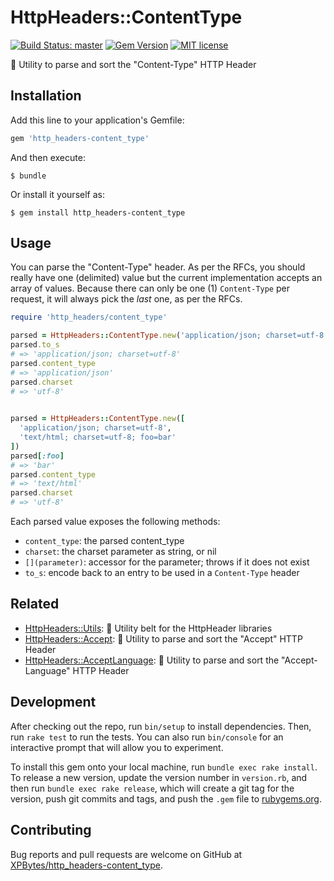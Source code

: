 # HttpHeaders::ContentType

[![Build Status: master](https://travis-ci.com/XPBytes/http_headers-content_type.svg)](https://travis-ci.com/XPBytes/http_headers-content_type)
[![Gem Version](https://badge.fury.io/rb/http_headers-content_type.svg)](https://badge.fury.io/rb/http_headers-content_type)
[![MIT license](http://img.shields.io/badge/license-MIT-brightgreen.svg)](http://opensource.org/licenses/MIT)

:nut_and_bolt: Utility to parse and sort the "Content-Type" HTTP Header

## Installation

Add this line to your application's Gemfile:

```ruby
gem 'http_headers-content_type'
```

And then execute:

    $ bundle

Or install it yourself as:

    $ gem install http_headers-content_type

## Usage

You can parse the "Content-Type" header. As per the RFCs, you should really have one (delimited) value but the current 
implementation accepts an array of values. Because there can only be one (1) `Content-Type` per request, it will always
pick the _last_ one, as per the RFCs.

```ruby
require 'http_headers/content_type'

parsed = HttpHeaders::ContentType.new('application/json; charset=utf-8')
parsed.to_s
# => 'application/json; charset=utf-8'
parsed.content_type
# => 'application/json'
parsed.charset
# => 'utf-8'

 
parsed = HttpHeaders::ContentType.new([
  'application/json; charset=utf-8',
  'text/html; charset=utf-8; foo=bar'
])
parsed[:foo]
# => 'bar'
parsed.content_type
# => 'text/html'
parsed.charset
# => 'utf-8'
```

Each parsed value exposes the following methods:
- `content_type`: the parsed content_type
- `charset`: the charset parameter as string, or nil
- `[](parameter)`: accessor for the parameter; throws if it does not exist
- `to_s`: encode back to an entry to be used in a `Content-Type` header

## Related

- [HttpHeaders::Utils](https://github.com/XPBytes/http_headers-utils): :nut_and_bolt: Utility belt for the HttpHeader libraries
- [HttpHeaders::Accept](https://github.com/XPBytes/http_headers-accept_language): :nut_and_bolt: Utility to parse and sort the "Accept" HTTP Header
- [HttpHeaders::AcceptLanguage](https://github.com/XPBytes/http_headers-accept_language): :nut_and_bolt: Utility to parse and sort the "Accept-Language" HTTP Header

## Development

After checking out the repo, run `bin/setup` to install dependencies. Then, run `rake test` to run the tests. You can
also run `bin/console` for an interactive prompt that will allow you to experiment.

To install this gem onto your local machine, run `bundle exec rake install`. To release a new version, update the
version number in `version.rb`, and then run `bundle exec rake release`, which will create a git tag for the version,
push git commits and tags, and push the `.gem` file to [rubygems.org](https://rubygems.org).

## Contributing

Bug reports and pull requests are welcome on GitHub at [XPBytes/http_headers-content_type](https://github.com/XPBytes/http_headers-content_type).
